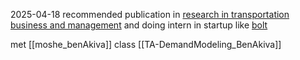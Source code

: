 2025-04-18
recommended publication in [research in transportation business and management](https://www.sciencedirect.com/journal/research-in-transportation-business-and-management) and doing intern in startup like [bolt](https://bolt.eu/en/)


met [[moshe_benAkiva]] class [[TA-DemandModeling_BenAkiva]]
